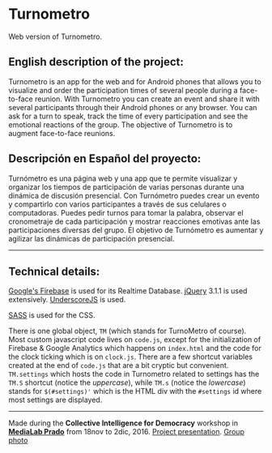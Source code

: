 # Turnometro

Web version of Turnometro.

## English description of the project:

Turnometro is an app for the web and for Android phones that allows you to visualize and order the participation times of several people during a face-to-face reunion. With Turnometro you can create an event and share it with several participants through their Android phones or any browser. You can ask for a turn to speak, track the time of every participation and see the emotional reactions of the group. The objective of Turnometro is to augment face-to-face reunions.


## Descripción en Español del proyecto:

Turnómetro es una página web y una app que te permite visualizar y organizar los tiempos de participación de varias personas durante una dinámica de discusión presencial. Con Turnómetro puedes crear un evento y compartirlo con varios participantes a través de sus celulares o computadoras. Puedes pedir turnos para tomar la palabra, observar el cronometraje de cada participación y mostrar reacciones emotivas ante las participaciones diversas del grupo. El objetivo de Turnómetro es aumentar y agilizar las dinámicas de participación presencial.

---

## Technical details:

[Google's Firebase](https://www.firebase.com/) is used for its Realtime Database. [jQuery](https://jquery.com/) 3.1.1 is used extensively. [UnderscoreJS](http://underscorejs.org/#objects) is used.

[SASS](http://sass-lang.com/) is used for the CSS.

There is one global object, `TM` (which stands for TurnoMetro of course). Most custom javascript code lives on `code.js`, except for the initialization of Firebase & Google Analytics which happens on `index.html` and the code for the clock ticking which is on `clock.js`. There are a few shortcut variables created at the end of `code.js` that are a bit cryptic but convenient. `TM.settings` which hosts the code in Turnometro related to settings has the `TM.S` shortcut (notice the _uppercase_), while `TM.s` (notice the _lowercase_) stands for `$(#settings)'` which is the HTML div with the `#settings` id where most settings are displayed.

---

Made during the __Collective Intelligence for Democracy__ workshop in [**MediaLab Prado**](http://medialab-prado.es/) from 18nov to 2dic, 2016. [Project presentation](http://inteligenciacolectiva.cc/post/153339455592/turn%C3%B3metro-eliazar-parra-m%C3%A9xico-es-uno-de-los). [Group photo](http://inteligenciacolectiva.cc/post/153603856797/turn%C3%B3metro-pretende-aumentar-los-procesos-de)
